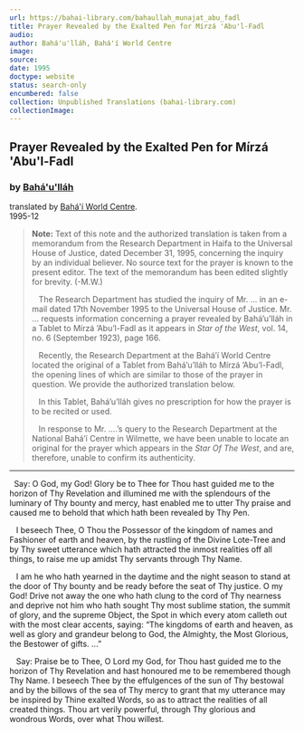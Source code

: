 ```yaml
---
url: https://bahai-library.com/bahaullah_munajat_abu_fadl
title: Prayer Revealed by the Exalted Pen for Mírzá 'Abu'l-Fadl
audio: 
author: Bahá'u'lláh, Bahá'í World Centre
image: 
source: 
date: 1995
doctype: website
status: search-only
encumbered: false
collection: Unpublished Translations (bahai-library.com)
collectionImage: 
---
```



## Prayer Revealed by the Exalted Pen for Mírzá 'Abu'l-Fadl

### by [Bahá'u'lláh](https://bahai-library.com/author/Bahá'u'lláh)

translated by [Bahá'í World Centre](https://bahai-library.com/author/Bahá'í%20World%20Centre).  
1995-12


> **Note:** Text of this note and the authorized translation is taken from a memorandum from the Research Department in Haifa to the Universal House of Justice, dated December 31, 1995, concerning the inquiry by an individual believer. No source text for the prayer is known to the present editor. The text of the memorandum has been edited slightly for brevity. (-M.W.)
> 
>    The Research Department has studied the inquiry of Mr. ... in an e-mail dated 17th November 1995 to the Universal House of Justice. Mr. ... requests information concerning a prayer revealed by Bahá’u’lláh in a Tablet to Mírzá ’Abu’l-Fadl as it appears in _Star of the West_, vol. 14, no. 6 (September 1923), page 166.
> 
>    Recently, the Research Department at the Bahá’í World Centre located the original of a Tablet from Bahá’u’lláh to Mírzá ’Abu’l-Fadl, the opening lines of which are similar to those of the prayer in question. We provide the authorized translation below.
> 
>    In this Tablet, Bahá’u’lláh gives no prescription for how the prayer is to be recited or used.
> 
>    In response to Mr. ....’s query to the Research Department at the National Bahá’í Centre in Wilmette, we have been unable to locate an original for the prayer which appears in the _Star Of The West_, and are, therefore, unable to confirm its authenticity.

  

* * *

  
  
  Say: O God, my God! Glory be to Thee for Thou hast guided me to the horizon of Thy Revelation and illumined me with the splendours of the luminary of Thy bounty and mercy, hast enabled me to utter Thy praise and caused me to behold that which hath been revealed by Thy Pen.

   I beseech Thee, O Thou the Possessor of the kingdom of names and Fashioner of earth and heaven, by the rustling of the Divine Lote-Tree and by Thy sweet utterance which hath attracted the inmost realities off all things, to raise me up amidst Thy servants through Thy Name.

   I am he who hath yearned in the daytime and the night season to stand at the door of Thy bounty and be ready before the seat of Thy justice. O my God! Drive not away the one who hath clung to the cord of Thy nearness and deprive not him who hath sought Thy most sublime station, the summit of glory, and the supreme Object, the Spot in which every atom calleth out with the most clear accents, saying: “The kingdoms of earth and heaven, as well as glory and grandeur belong to God, the Almighty, the Most Glorious, the Bestower of gifts. ...”

   Say: Praise be to Thee, O Lord my God, for Thou hast guided me to the horizon of Thy Revelation and hast honoured me to be remembered though Thy Name. I beseech Thee by the effulgences of the sun of Thy bestowal and by the billows of the sea of Thy mercy to grant that my utterance may be inspired by Thine exalted Words, so as to attract the realities of all created things. Thou art verily powerful, through Thy glorious and wondrous Words, over what Thou willest.
